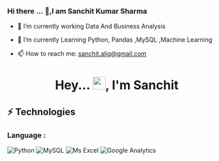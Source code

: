 ### Hi there ... 👋,I am Sanchit Kumar Sharma


<!-- 
Here are some ideas to get you started: -->

- 🔭 I’m currently working Data And Business Analysis
- 🌱 I’m currently Learning Python, Pandas ,MySQL ,Machine Learning



- 📫 How to reach me: sanchit.alig@gmail.com
<!-- - 😄 Pronouns: ...
- ⚡ Fun fact: ...
 -->
 <h1 align="center">Hey... <img src="https://github.com/TheDudeThatCode/TheDudeThatCode/blob/master/Assets/Hi.gif" width="29">, I'm Sanchit </h1>




## ⚡ Technologies

### Language :



![Python](https://img.shields.io/badge/-Python-black?style=flat-square&logo=Python)
![MySQL](https://img.shields.io/badge/-mySQL-E34A86?style=flat-square&logo=mySQL)
![Ms Excel](https://img.shields.io/badge/-MsExcel-black?style=flat-square&logo=MsExcel)
![Google Analytics](https://img.shields.io/badge/-GoogleAnalytics-E34F26?style=flat-square&logo=GoogleAnalytics&logoColor=white)



<!-- ![Dart](https://img.shields.io/badge/-Dart-007ACC?style=flat-square&logo=Dart) -->

<!-- ## 💰 Support
<p>
<a href='https://www.buymeacoffee.com/devanshu21p' target='_blank'><img height='36' style='border:0px;height:36px;' src='https://cdn.buymeacoffee.com/buttons/v2/default-yellow.png' border='0' alt='Support Kaiwalya on buymecoffee' /></a>
</p> -->
